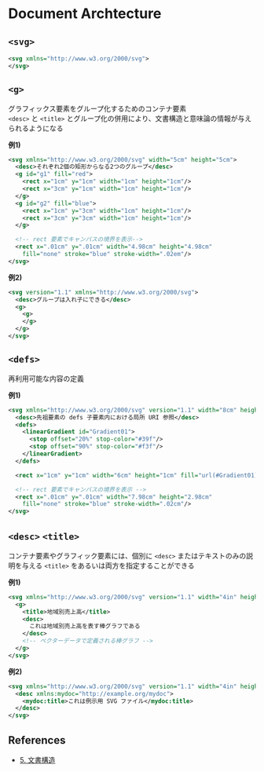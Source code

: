 # Document Archtecture

## `<svg>`

```xml
<svg xmlns="http://www.w3.org/2000/svg">
</svg>
```

## `<g>`
グラフィックス要素をグループ化するためのコンテナ要素  
`<desc>` と `<title>` とグループ化の併用により、文書構造と意味論の情報が与えられるようになる

__例1)__
```xml
<svg xmlns="http://www.w3.org/2000/svg" width="5cm" height="5cm">
  <desc>それぞれ2個の矩形からなる2つのグループ</desc>
  <g id="g1" fill="red">
    <rect x="1cm" y="1cm" width="1cm" height="1cm"/>
    <rect x="3cm" y="1cm" width="1cm" height="1cm"/>
  </g>
  <g id="g2" fill="blue">
    <rect x="1cm" y="3cm" width="1cm" height="1cm"/>
    <rect x="3cm" y="3cm" width="1cm" height="1cm"/>
  </g>

  <!-- rect 要素でキャンバスの境界を表示-->
  <rect x=".01cm" y=".01cm" width="4.98cm" height="4.98cm"
    fill="none" stroke="blue" stroke-width=".02em"/>
</svg>
```

__例2)__
```xml
<svg version="1.1" xmlns="http://www.w3.org/2000/svg">
  <desc>グループは入れ子にできる</desc>
  <g>
    <g>
    </g>
  </g>
</svg>
```

## `<defs>`
再利用可能な内容の定義

__例1)__

```xml
<svg xmlns="http://www.w3.org/2000/svg" version="1.1" width="8cm" height="3cm">
  <desc>先祖要素の defs 子要素内における局所 URI 参照</desc>
  <defs>
    <linearGradient id="Gradient01">
      <stop offset="20%" stop-color="#39f"/>
      <stop offset="90%" stop-color="#f3f"/>
    </linearGradient>
  </defs>

  <rect x="1cm" y="1cm" width="6cm" height="1cm" fill="url(#Gradient01)"/>

  <!-- rect 要素でキャンバスの境界を表示 -->  
  <rect x=".01cm" y=".01cm" width="7.98cm" height="2.98cm"
    fill="none" stroke="blue" stroke-width=".02cm"/>
</svg>
```

## `<desc>` `<title>`
コンテナ要素やグラフィック要素には、個別に `<desc>` またはテキストのみの説明を与える `<title>` をあるいは両方を指定することができる

__例1)__
```xml
<svg xmlns="http://www.w3.org/2000/svg" version="1.1" width="4in" height="3in">
  <g>
    <title>地域別売上高</title>
    <desc>
      これは地域別売上高を表す棒グラフである
    </desc>
    <!-- ベクターデータで定義される棒グラフ -->
  </g>
</svg>
```

__例2)__

```xml
<svg xmlns="http://www.w3.org/2000/svg" version="1.1" width="4in" height="3in">
  <desc xmlns:mydoc="http://example.org/mydoc">
    <mydoc:title>これは例示用 SVG ファイル</mydoc:title>
  </desc>
</svg>
```


## References 
- [5. 文書構造](https://triple-underscore.github.io/SVG11/struct.html)
